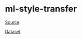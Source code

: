 # ml-style-transfer

[Source](https://www.kaggle.com/code/sayakdasgupta/neural-style-transfer-using-vgg19)

[Dataset](https://www.kaggle.com/datasets/ikarus777/best-artworks-of-all-time)
